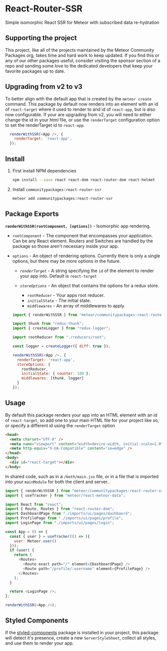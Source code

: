 # React-Router-SSR

Simple isomorphic React SSR for Meteor with subscribed data re-hydration

## Supporting the project

This project, like all of the projects maintained by the Meteor Community Packages org, takes time and hard work to keep updated. If you find this or any of our other packages useful, consider visiting the sponsor section of a repo and sending some love to the dedicated developers that keep your favorite packages up to date.

## Upgrading from v2 to v3

To better align with the default app that is created by the `meteor create` command. This package by default now renders into an element with an id of `react-target` where it used to render to and id of `react-app`, but is also now configurable. If your are upgrading from v2, you will need to either change the id in your html file, or use the `renderTarget` configuration option to set the renderTarget id to `react-app`.

```js
  renderWithSSR(<App />, {
    renderTarget: 'react-app',
  });
```

## Install

1. First install NPM dependencies

   ```sh
   npm install --save react react-dom react-router-dom react-helmet
   ```

2. Install `communitypackages:react-router-ssr`

   ```sh
   meteor add communitypackages:react-router-ssr
   ```

## Package Exports

**`renderWithSSR(rootComponent, [options])`** - Isomorphic app rendering.

- `rootComponent` - The component that encompasses your application. Can be any React element. Routers and Switches are handled by the package so those aren't necessary inside your app.

- `options` - An object of rendering options. Currently there is only a single options, but there may be more options in the future.

  - _`renderTarget`_ - A string specifying the `id` of the element to render your app into. Default is `react-target`

  - _`storeOptions`_ - An object that contains the options for a redux store.

    - `rootReducer` - Your apps root reducer.
    - `initialState` - The initial state.
    - `middlewares` - An array of middlewares to apply.

  ```js
  import { renderWithSSR } from "meteor/communitypackages:react-router-ssr";

  import thunk from "redux-thunk";
  import { createLogger } from "redux-logger";

  import rootReducer from "./reducers/root";

  const logger = createLogger({ diff: true });

  renderWithSSR(<App />, {
    renderTarget: 'react-app',
    storeOptions: {
      rootReducer,
      initialState: { counter: 100 },
      middlewares: [thunk, logger]
    }
  });
  ```

## Usage

By default this package renders your app into an HTML element with an id of `react-target`, so add one to your main HTML file for your project like so, or specify a different id using the `renderTarget` option

```html
<head>
  <meta charset="UTF-8" />
  <meta name="viewport" content="width=device-width, initial-scale=1.0" />
  <meta http-equiv="X-UA-Compatible" content="ie=edge" />
</head>
<body>
  <div id="react-target"></div>
</body>
```

In shared code, such as in a `/both/main.jsx` file, or in a file that is imported into your `mainModule` for both the client and server..

```js
import { renderWithSSR } from "meteor/communitypackages:react-router-ssr";
import { useTracker } from "meteor/react-meteor-data";

import React from "react";
import { Route, Routes } from "react-router-dom";
import DashboardPage from "./imports/ui/pages/dashbaord";
import ProfilePage from "./imports/ui/pages/profile";
import LoginPage from "./imports/ui/pages/login";

const App = () => {
  const { user } = useTracker(() => ({
    user: Meteor.user()
  }));
  if (user) {
    return (
      <Routes>
        <Route exact path="/" element={DashboardPage} />
        <Route path="/profile/:username" element={ProfilePage} />
      </Routes>
    );
  }

  return <LoginPage />;
};

renderWithSSR(<App />);
```

## Styled Components

If the [styled-components](https://styled-components.com/) package is installed in your project, this package will detect it's presence, create a new `ServerStyleSheet`, collect all styles, and use them to render your app.
